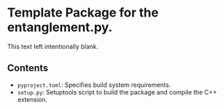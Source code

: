 # Template Package for the entanglement.py.

This text left intentionally blank.

## Contents

- `pyproject.toml`: Specifies build system requirements.
- `setup.py`: Setuptools script to build the package and compile the C++ extension.
